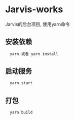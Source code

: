 # Jarvis-works

Jarvis的后台项目, 使用yarn命令

## 安装依赖

```bash
  yarn 或者 yarn install
```

## 启动服务

```bash
  yarn start
```

## 打包

```bash
  yarn build
```
